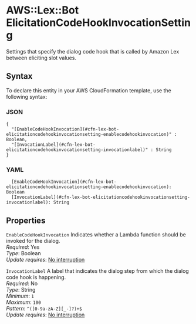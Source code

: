 # AWS::Lex::Bot ElicitationCodeHookInvocationSetting<a name="aws-properties-lex-bot-elicitationcodehookinvocationsetting"></a>

Settings that specify the dialog code hook that is called by Amazon Lex between eliciting slot values\.

## Syntax<a name="aws-properties-lex-bot-elicitationcodehookinvocationsetting-syntax"></a>

To declare this entity in your AWS CloudFormation template, use the following syntax:

### JSON<a name="aws-properties-lex-bot-elicitationcodehookinvocationsetting-syntax.json"></a>

```
{
  "[EnableCodeHookInvocation](#cfn-lex-bot-elicitationcodehookinvocationsetting-enablecodehookinvocation)" : Boolean,
  "[InvocationLabel](#cfn-lex-bot-elicitationcodehookinvocationsetting-invocationlabel)" : String
}
```

### YAML<a name="aws-properties-lex-bot-elicitationcodehookinvocationsetting-syntax.yaml"></a>

```
  [EnableCodeHookInvocation](#cfn-lex-bot-elicitationcodehookinvocationsetting-enablecodehookinvocation): Boolean
  [InvocationLabel](#cfn-lex-bot-elicitationcodehookinvocationsetting-invocationlabel): String
```

## Properties<a name="aws-properties-lex-bot-elicitationcodehookinvocationsetting-properties"></a>

`EnableCodeHookInvocation`  <a name="cfn-lex-bot-elicitationcodehookinvocationsetting-enablecodehookinvocation"></a>
Indicates whether a Lambda function should be invoked for the dialog\.  
*Required*: Yes  
*Type*: Boolean  
*Update requires*: [No interruption](https://docs.aws.amazon.com/AWSCloudFormation/latest/UserGuide/using-cfn-updating-stacks-update-behaviors.html#update-no-interrupt)

`InvocationLabel`  <a name="cfn-lex-bot-elicitationcodehookinvocationsetting-invocationlabel"></a>
A label that indicates the dialog step from which the dialog code hook is happening\.  
*Required*: No  
*Type*: String  
*Minimum*: `1`  
*Maximum*: `100`  
*Pattern*: `^([0-9a-zA-Z][_-]?)+$`  
*Update requires*: [No interruption](https://docs.aws.amazon.com/AWSCloudFormation/latest/UserGuide/using-cfn-updating-stacks-update-behaviors.html#update-no-interrupt)